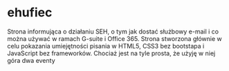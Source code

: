 # ehufiec
Strona informująca o działaniu SEH, o tym jak dostać służbowy e-mail i co można używać w ramach G-suite i Office 365. Strona stworzona głównie w celu pokazania umiejętności pisania w HTML5, CSS3 bez bootstapa i JavaScript bez frameworków. Chociaż jest na tyle prosta, że użyję w niej góra dwa eventy 
